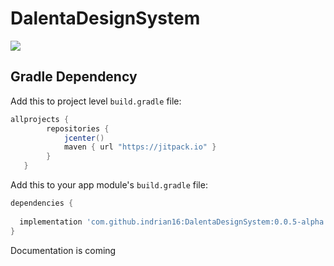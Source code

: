 # DalentaDesignSystem

[![](https://jitpack.io/v/indrian16/DalentaDesignSystem.svg)](https://jitpack.io/#indrian16/DalentaDesignSystem)

## Gradle Dependency

Add this to project level `build.gradle` file:

```gradle
allprojects {
        repositories {
            jcenter()
            maven { url "https://jitpack.io" }
        }
   }
```

Add this to your app module's `build.gradle` file:

```gradle
dependencies {
  
  implementation 'com.github.indrian16:DalentaDesignSystem:0.0.5-alpha'
}
```

Documentation is coming
